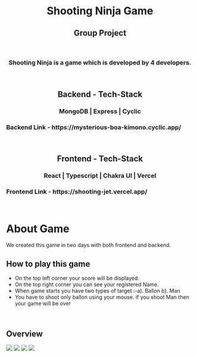<h1 align="center">Shooting Ninja Game</h1>
<h2 align="center">Group Project</h2>
<br>
<h3 align="center">Shooting Ninja is a game which is developed by 4 developers.</h3>
<br>
<h2 align="center">Backend - Tech-Stack</h2>
<h3 align="center">MongoDB | Express | Cyclic</h3>
<h3> Backend Link - https://mysterious-boa-kimono.cyclic.app/</h3>
<br>
<h2 align="center">Frontend - Tech-Stack</h2>
<h3 align="center">React | Typescript | Chakra UI | Vercel</h3>
<h3> Frontend Link - https://shooting-jet.vercel.app/</h3>
<br>
<h1>About Game</h1>
<p>We created this game in two days with both frontend and backend.</p>
<h2>How to play this game</h2>
<ul>
<li>On the top left corner your score will be displayed.</li>
<li>On the top right corner you can see your registered Name.</li>
<li> When game starts you have two types of target :-a). Ballon b). Man</li>
<li>You have to shoot only ballon using your mouse. if you shoot Man then your game will be over</li>
</ul>
<br>
<h2>Overview</h2>
<img src="https://user-images.githubusercontent.com/26029251/222916483-10a6e855-8b45-46b6-82dd-82c08841b52c.png"/>
<img src="https://user-images.githubusercontent.com/26029251/222916501-450f34b3-a80a-4ee2-8662-0ed8edfe8866.png"/>
<img src="https://user-images.githubusercontent.com/26029251/222916506-9a42bb7d-4c4f-4948-9e32-cd30bf64b188.png"/>
<img src="https://user-images.githubusercontent.com/26029251/222916530-e28f5a94-8df2-47f8-9cc5-3f7d57736e02.png"/>


